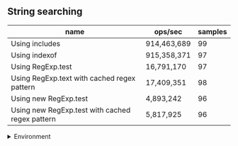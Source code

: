 ## String searching

|name|ops/sec|samples|
|-|-|-|
|Using includes|914,463,689|99|
|Using indexof|915,358,371|97|
|Using RegExp.test|16,791,170|97|
|Using RegExp.text with cached regex pattern|17,409,351|98|
|Using new RegExp.test|4,893,242|96|
|Using new RegExp.test with cached regex pattern|5,817,925|96|


<details>
<summary>Environment</summary>

* __Machine:__ linux x64 | 4 vCPUs | 15.2GB Mem
* __Run:__ Sat May 04 2024 01:35:28 GMT+0000 (Coordinated Universal Time)
</details>

<!--
{"environment":{"platform":"linux","arch":"x64","cpus":4,"totalMemory":15.245216369628906},"benchmarks":[{"name":"Using includes","opsSec":914463689.0374608,"samples":8},{"name":"Using indexof","opsSec":915358370.7991023,"samples":6},{"name":"Using RegExp.test","opsSec":16791170.205320023,"samples":6},{"name":"Using RegExp.text with cached regex pattern","opsSec":17409351.001412954,"samples":7},{"name":"Using new RegExp.test","opsSec":4893242.237977236,"samples":6},{"name":"Using new RegExp.test with cached regex pattern","opsSec":5817924.553266885,"samples":5}]}-->
